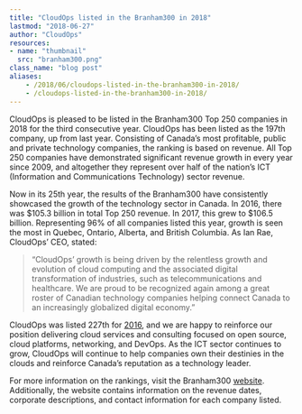 ```yaml
---
title: "CloudOps listed in the Branham300 in 2018"
lastmod: "2018-06-27"
author: "CloudOps"
resources:
- name: "thumbnail"
  src: "branham300.png"
class_name: "blog post"
aliases:
    - /2018/06/cloudops-listed-in-the-branham300-in-2018/
    - /cloudops-listed-in-the-branham300-in-2018/
---
```


<p>CloudOps is pleased to be listed in the Branham300 Top 250 companies in 2018&nbsp;for the third consecutive year. CloudOps has been listed as the 197th company, up from last year. Consisting of Canada’s most profitable, public and private technology companies, the ranking is based on revenue. All Top 250 companies have demonstrated significant revenue growth in every year since 2009, and altogether they represent over half of the nation’s ICT (Information and Communications Technology) sector revenue.</p>

<p>Now in its 25th year, the results of the Branham300 have consistently showcased the growth of the technology sector in Canada. In 2016, there was $105.3 billion in total Top 250 revenue. In 2017, this grew to $106.5 billion. Representing 96% of all companies listed this year, growth is seen the most in Quebec, Ontario, Alberta, and British Columbia. As Ian Rae, CloudOps’ CEO, stated:</p>

<blockquote><p>“CloudOps’ growth is being driven by the relentless growth and evolution of cloud computing and the associated digital transformation of industries, such as telecommunications and healthcare. We are proud to be recognized again among a great roster of Canadian technology companies helping connect Canada to an increasingly globalized digital economy.”</p></blockquote>

<p>CloudOps was listed 227th for <a href="https://www.cloudops.com/2017/06/cloudops-branham300-second-consecutive-year/" target="_blank" rel="noopener noreferrer">2016</a>, and we are happy to reinforce our position delivering cloud services and consulting focused on open source, cloud platforms, networking, and DevOps. As the ICT sector continues to grow, CloudOps will continue to help companies own their destinies in the clouds and reinforce Canada’s reputation as a technology leader.</p>

<p>For more information on the rankings, visit the Branham300 <a href="https://www.branham300.com/index.php" target="_blank" rel="noopener noreferrer">website</a>. Additionally, the website contains information on the revenue dates, corporate descriptions, and contact information for each company listed.</p>